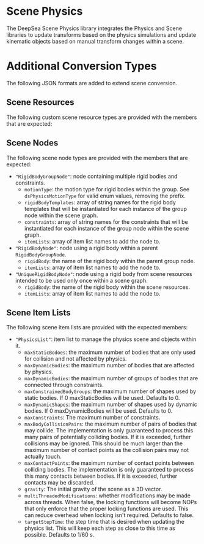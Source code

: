 # Scene Physics

The DeepSea Scene Physics library integrates the Physics and Scene libraries to update transforms based on the physics simulations and update kinematic objects based on manual transform changes within a scene.

# Additional Conversion Types

The following JSON formats are added to extend scene conversion.

## Scene Resources

The following custom scene resource types are provided with the members that are expected:

## Scene Nodes

The following scene node types are provided with the members that are expected:

* `"RigidBodyGroupNode"`: node containing multiple rigid bodies and constraints.
	* `motionType`: the motion type for rigid bodies within the group. See `dsPhysicsMotionType` for valid enum values, removing the prefix.
	* `rigidBodyTemplates`: array of string names for the rigid body templates that will be instantiated for each instance of the group node within the scene graph.
	* `constraints`: array of string names for the constraints that will be instantiated for each instance of the group node within the scene graph.
	* `itemLists`: array of item list names to add the node to.
* `"RigidBodyNode"`: node using a rigid body within a parent `RigidBodyGroupNode`.
	* `rigidBody`: the name of the rigid body within the parent group node.
	* `itemLists`: array of item list names to add the node to.
* `"UniqueRigidBodyNode"`: node using a rigid body from scene resources intended to be used only once within a scene graph.
	* `rigidBody`: the name of the rigid body within the scene resources.
	* `itemLists`: array of item list names to add the node to.

## Scene Item Lists

The following scene item lists are provided with the expected members:

* `"PhysicsList"`: item list to manage the physics scene and objects within it.
	* `maxStaticBodoes`: the maximum number of bodies that are only used for collision and not affected by physics.
	* `maxDynamicBodies`: the maximum number of bodies that are affected by physics.
	* `maxDynamicBodies`: the maximum number of groups of bodies that are connected through constraints.
	* `maxConstrainedBodyGroups`: the maximum number of shapes used by static bodies. If 0 maxStaticBodies will be used. Defaults to 0.
	* `maxDynamicShapes`: the maximum number of shapes used by dynamic bodies. If 0 maxDynamicBodies will be used. Defaults to 0.
	* `maxConstraints`: The maximum number of constraints.
	* `maxBodyCollisionPairs`: the maximum number of pairs of bodies that may collide. The implementation is only guaranteed to process this many pairs of potentially colliding bodies. If it is exceeded, further collisions may be ignored. This should be much larger than the maximum number of contact points as the collision pairs may not actually touch.
	* `maxContactPoints`: the maximum number of contact points between colliding bodies. The implementation is only guaranteed to process this many contacts between bodies. If it is exceeded, further contacts may be discarded.
	* `gravity`: The initial gravity of the scene as a 3D vector.
	* `multiThreadedModifications`: whether modifications may be made across threads. When false, the locking functions will become NOPs that only enforce that the proper locking functions are used. This can reduce overhead when locking isn't required. Defaults to false.
	* `targetStepTime`: the step time that is desired when updating the physics list. This will keep each step as close to this time as possible. Defaults to 1/60 s.
